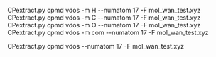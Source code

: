 CPextract.py cpmd vdos -m H --numatom 17 -F mol_wan_test.xyz
CPextract.py cpmd vdos -m C --numatom 17 -F mol_wan_test.xyz
CPextract.py cpmd vdos -m O --numatom 17 -F mol_wan_test.xyz
CPextract.py cpmd vdos -m com --numatom 17 -F mol_wan_test.xyz

CPextract.py cpmd vdos --numatom 17 -F mol_wan_test.xyz

